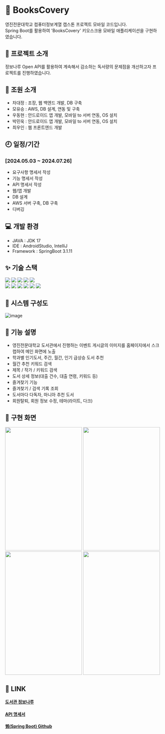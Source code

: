 # 📘 BooksCovery
영진전문대학교 컴퓨터정보계열 캡스톤 프로젝트 모바일 코드입니다. <br/>
Spring Boot를 활용하여 'BooksCovery' 키오스크용 모바일 애플리케이션을 구현하였습니다. 

## 🙏 프로젝트 소개
정보나루 Open API를 활용하여 계속해서 감소하는 독서량의 문제점을 개선하고자 프로젝트를 진행하였습니다.

## 🧑 조원 소개
+ 차대정 : 조장, 웹 백엔드 개발, DB 구축
+ 모유승 : AWS, DB 설계, 연동 및 구축
+ 우동현 : 안드로이드 앱 개발, 모바일 to 서버 연동, OS 설치
+ 박민욱 : 안드로이드 앱 개발, 모바일 to 서버 연동, OS 설치
+ 최우인 : 웹 프론트엔드 개발

## 🕘 일정/기간
### [2024.05.03 ~ 2024.07.26]
+ 요구사항 명세서 작성
+ 기능 명세서 작성
+ API 명세서 작성
+ 웹/앱 개발
+ DB 설계
+ AWS 서버 구축, DB 구축
+ 디버깅

## 💻 개발 환경
+ JAVA : JDK 17
+ IDE : AndroidStudio, IntelliJ
+ Framework : SpringBoot 3.1.11

## ✨ 기술 스택
<div align=left>
  <img src="https://img.shields.io/badge/Amazon EC2-FF9900?style=for-the-badge&logo=Amazon EC2&logoColor=black"> 
  <img src="https://img.shields.io/badge/Amazon RDS-527FFF?style=for-the-badge&logo=Amazon RDS&logoColor=black"> 
  <img src="https://img.shields.io/badge/MySQL-4479A1?style=for-the-badge&logo=MySQL&logoColor=black"> 
  <img src="https://img.shields.io/badge/linux-FCC624?style=for-the-badge&logo=linux&logoColor=black">
  <img src="https://img.shields.io/badge/Apache Tomcat-F8DC75?style=for-the-badge&logo=Apache Tomcat&logoColor=black">
  <br/>
  <img src="https://img.shields.io/badge/React-61DAFB?style=for-the-badge&logo=React&logoColor=black"> 
  <img src="https://img.shields.io/badge/HTML5-E34F26?style=for-the-badge&logo=HTML5&logoColor=black">
  <img src="https://img.shields.io/badge/CSS3-1572B6?style=for-the-badge&logo=CSS3&logoColor=black"> 
  <img src="https://img.shields.io/badge/JavaScript-F7DF1E?style=for-the-badge&logo=JavaScript&logoColor=black"> 
  <img src="https://img.shields.io/badge/java-007396?style=for-the-badge&logo=java&logoColor=black"> 
  <img src="https://img.shields.io/badge/Spring Boot-6DB33F?style=for-the-badge&logo=Spring Boot&logoColor=black"> 
</div>

## 🔗 시스템 구성도
![image](https://github.com/user-attachments/assets/3932f47f-b7ec-423b-b449-11ed2aac6c3c)

## 🌟 기능 설명
+ 영진전문대학교 도서관에서 진행하는 이벤트 게시글의 이미지를 홈페이지에서 스크랩하여 메인 화면에 노출
+ 학과별 인기도서, 주간, 월간, 인기 급상승 도서 추천
+ 월간 추천 키워드 검색
+ 제목 / 작가 / 키워드 검색
+ 도서 상세 정보(대출 건수, 대출 연령, 키워드 등)
+ 즐겨찾기 기능
+ 즐겨찾기 / 검색 기록 조회
+ 도서마다 다독자, 마니아 추천 도서
+ 회원탈퇴, 회원 정보 수정, 테마(라이트, 다크)

## 📱 구현 화면
<div>
  <img src="https://github.com/user-attachments/assets/6e66f36f-4d6d-4825-ba7c-fd5ef8ab7d70" width="250" height="400">
  <img src="https://github.com/user-attachments/assets/c35b9427-33f6-4927-9205-01aef0836aa0" width="250" height="400"> <br/>
  <img src="https://github.com/user-attachments/assets/195ce0df-4021-4b9e-aff7-a7d434963fa8" width="250" height="400">
  <img src="https://github.com/user-attachments/assets/3fc85c0d-58ad-4afd-8f76-0f7932efb9d5" width="250" height="400">
</div>


## 🔖 LINK
#### [도서관 정보나루](https://www.data4library.kr/apiUtilization) <br/>
#### [API 명세서](https://scientific-cotija-1b5.notion.site/BooksCovery-API-31e7c951daaf457a9bb94126fd2cccac?pvs=4) <br/>
#### [웹(Spring Boot) Github](https://github.com/gd095529/Weed)
